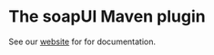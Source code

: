 # The soapUI Maven plugin 
See our [website](http://www.soapui.org/Test-Automation/maven-2x.html) for for documentation.